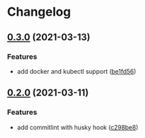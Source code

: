 # Changelog

## [0.3.0](https://github.com/sebastiangaiser/waypoint-docker/compare/v0.2.0...v0.3.0) (2021-03-13)


### Features

* add docker and kubectl support ([be1fd56](https://github.com/sebastiangaiser/waypoint-docker/commit/be1fd56d5cfac997452a6c094da63d9cfcf5686f))

## [0.2.0](https://github.com/sebastiangaiser/waypoint-docker/compare/v0.1.0...v0.2.0) (2021-03-11)


### Features

* add commitlint with husky hook ([c298be8](https://github.com/sebastiangaiser/waypoint-docker/commit/c298be899b09873fd9d307c7680a1fa726687793))
